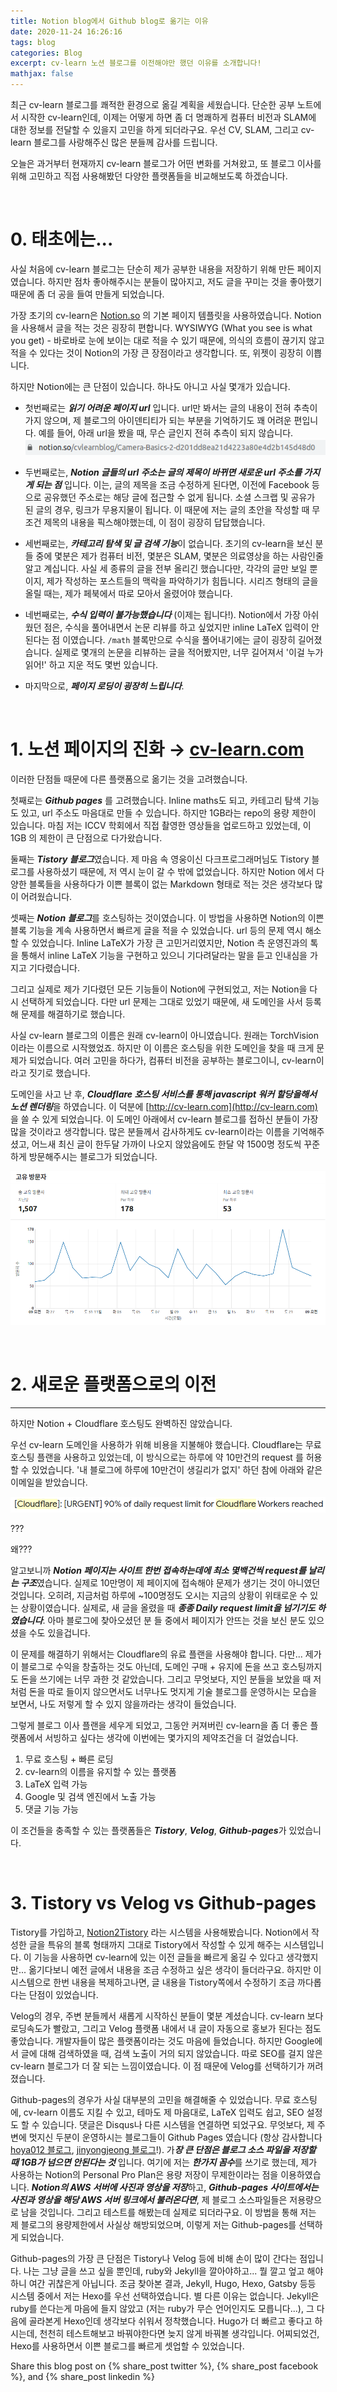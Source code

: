 ```yaml
---
title: Notion blog에서 Github blog로 옮기는 이유
date: 2020-11-24 16:26:16
tags: blog
categories: Blog
excerpt: cv-learn 노션 블로그를 이전해야만 했던 이유를 소개합니다!
mathjax: false
---
```


최근 cv-learn 블로그를 쾌적한 환경으로 옮길 계획을 세웠습니다. 단순한 공부 노트에서 시작한 cv-learn인데, 이제는 어떻게 하면 좀 더 명쾌하게 컴퓨터 비전과 SLAM에 대한 정보를 전달할 수 있을지 고민을 하게 되더라구요. 우선 CV, SLAM, 그리고 cv-learn 블로그를 사랑해주신 많은 분들께 감사를 드립니다.

오늘은 과거부터 현재까지 cv-learn 블로그가 어떤 변화를 거쳐왔고, 또 블로그 이사를 위해 고민하고 직접 사용해봤던 다양한 플랫폼들을 비교해보도록 하겠습니다.

</br>

# 0. 태초에는...


사실 처음에 cv-learn 블로그는 단순히 제가 공부한 내용을 저장하기 위해 만든 페이지였습니다. 하지만 점차 좋아해주시는 분들이 많아지고, 저도 글을 꾸미는 것을 좋아했기 때문에 좀 더 공을 들여 만들게 되었습니다. 

가장 초기의 cv-learn은 [Notion.so](http://notion.so) 의 기본 페이지 템플릿을 사용하였습니다. Notion을 사용해서 글을 적는 것은 굉장히 편합니다. WYSIWYG (What you see is what you get) - 바로바로 눈에 보이는 대로 적을 수 있기 때문에, 의식의 흐름이 끊기지 않고 적을 수 있다는 것이 Notion의 가장 큰 장점이라고 생각합니다. 또, 위젯이 굉장히 이쁩니다.

하지만 Notion에는 큰 단점이 있습니다. 하나도 아니고 사실 몇개가 있습니다.

- 첫번째로는 ***읽기 어려운 페이지 url*** 입니다. url만 봐서는 글의 내용이 전혀 추측이 가지 않으며, 제 블로그의 아이덴티티가 되는 부분을 기억하기도 꽤 어려운 편입니다. 예를 들어, 아래 url을 봤을 때, 무슨 글인지 전혀 추측이 되지 않습니다.
    ![Notion blog url being ugly](../images/20201124/Untitled.png)

- 두번째로는, ***Notion 글들의 url 주소는 글의 제목이 바뀌면 새로운 url 주소를 가지게 되는 점*** 입니다. 이는, 글의 제목을 조금 수정하게 된다면, 이전에 Facebook 등으로 공유했던 주소로는 해당 글에 접근할 수 없게 됩니다. 소셜 스크랩 및 공유가 된 글의 경우, 링크가 무용지물이 됩니다. 이 때문에 저는 글의 초안을 작성할 때 무조건 제목의 내용을 픽스해야했는데, 이 점이 굉장히 답답했습니다.
- 세번째로는, ***카테고리 탐색 및 글 검색 기능***이 없습니다. 초기의 cv-learn을 보신 분들 중에 몇분은 제가 컴퓨터 비전, 몇분은 SLAM, 몇분은 의료영상을 하는 사람인줄 알고 계십니다. 사실 세 종류의 글을 전부 올리긴 했습니다만, 각각의 글만 보일 뿐이지, 제가 작성하는 포스트들의 맥락을 파악하기가 힘듭니다. 시리즈 형태의 글을 올릴 때는, 제가 페북에서 따로 모아서 올렸어야 했습니다.
- 네번째로는, ***수식 입력이 불가능했습니다*** (이제는 됩니다!). Notion에서 가장 아쉬웠던 점은, 수식을 풀어내면서 논문 리뷰를 하고 싶었지만 inline LaTeX 입력이 안된다는 점 이였습니다. `/math` 블록만으로 수식을 풀어내기에는 글이 굉장히 길어졌습니다. 실제로 몇개의 논문을 리뷰하는 글을 적어봤지만, 너무 길어져서 '이걸 누가 읽어!' 하고 지운 적도 몇번 있습니다.
- 마지막으로, ***페이지 로딩이 굉장히 느립니다***.

</br>

# 1. 노션 페이지의 진화 → [cv-learn.com](http://cv-learn.com)



이러한 단점들 때문에 다른 플랫폼으로 옮기는 것을 고려했습니다. 

첫째로는 ***Github pages*** 를 고려했습니다. Inline maths도 되고, 카테고리 탐색 기능도 있고, url 주소도 마음대로 만들 수 있습니다. 하지만 1GB라는 repo의 용량 제한이 있습니다. 마침 저는 ICCV 학회에서 직접 촬영한 영상들을 업로드하고 있었는데, 이 1GB 의 제한이 큰 단점으로 다가왔습니다.

둘째는 ***Tistory 블로그***였습니다. 제 마음 속 영웅이신 다크프로그래머님도 Tistory 블로그를 사용하셨기 때문에, 저 역시 눈이 갈 수 밖에 없었습니다. 하지만 Notion 에서 다양한 블록들을 사용하다가 이쁜 블록이 없는 Markdown 형태로 적는 것은 생각보다 많이 어려웠습니다.

셋째는 ***Notion 블로그***를 호스팅하는 것이였습니다. 이 방법을 사용하면 Notion의 이쁜 블록 기능을 계속 사용하면서 빠르게 글을 적을 수 있었습니다. url 등의 문제 역시 해소할 수 있었습니다. Inline LaTeX가 가장 큰 고민거리였지만, Notion 측 운영진과의 톡을 통해서 inline LaTeX 기능을 구현하고 있으니 기다려달라는 말을 듣고 인내심을 가지고 기다렸습니다. 

그리고 실제로 제가 기다렸던 모든 기능들이 Notion에 구현되었고, 저는 Notion을 다시 선택하게 되었습니다. 다만 url 문제는 그대로 있었기 때문에, 새 도메인을 사서 등록해 문제를 해결하기로 했습니다.

사실 cv-learn 블로그의 이름은 원래 cv-learn이 아니였습니다. 원래는 TorchVision 이라는 이름으로 시작했었죠. 하지만 이 이름은 호스팅을 위한 도메인을 찾을 때 크게 문제가 되었습니다. 여러 고민을 하다가, 컴퓨터 비전을 공부하는 블로그이니, cv-learn이라고 짓기로 했습니다. 

도메인을 사고 난 후, ***Cloudflare 호스팅 서비스를 통해 javascript 워커 할당을해서 노션 렌더링***을 하였습니다. 이 덕분에 [http://cv-learn.com](http://cv-learn.com) 을 쓸 수 있게 되었습니다. 이 도메인 아래에서 cv-learn 블로그를 접하신 분들이 가장 많을 것이라고 생각합니다. 많은 분들께서 감사하게도 cv-learn이라는 이름을 기억해주셨고, 어느새 최신 글이 한두달 가까이 나오지 않았음에도 한달 약 1500명 정도씩 꾸준하게 방문해주시는 블로그가 되었습니다.

![Cloudflare analytics - monthly](../images/20201124/Untitled_1.png)


</br> 

# 2. 새로운 플랫폼으로의 이전

---

하지만 Notion + Cloudflare 호스팅도 완벽하진 않았습니다.

우선 cv-learn 도메인을 사용하가 위해 비용을 지불해야 했습니다. Cloudflare는 무료 호스팅 플랜을 사용하고 있었는데, 이 방식으로는 하루에 약 10만건의 request 를 허용할 수 있었습니다. '내 블로그에 하루에 10만건이 생길리가 없지' 하던 참에 아래와 같은 이메일을 받았습니다.

![90% of daily request limit for Cloudflare Workers reached](../images/20201124/Untitled_2.png)

???

왜???

알고보니까 ***Notion 페이지는 사이트 한번 접속하는데에 최소 몇백건씩 request를 날리는 구조***였습니다. 실제로 10만명이 제 페이지에 접속해야 문제가 생기는 것이 아니였던 것입니다. 오히려, 지금처럼 하루에 ~100명정도 오시는 지금의 상황이 위태로운 수 있는 상황이였습니다. 실제로, 새 글을 올렸을 때 ***종종 Daily request limit을 넘기기도 하였습니다***. 아마 블로그에 찾아오셨던 분 들 중에서 페이지가 안뜨는 것을 보신 분도 있으셨을 수도 있을겁니다.

이 문제를 해결하기 위해서는 Cloudflare의 유료 플랜을 사용해야 합니다. 다만... 제가 이 블로그로 수익을 창출하는 것도 아닌데, 도메인 구매 + 유지에 돈을 쓰고 호스팅까지도 돈을 쓰기에는 너무 과한 것 같았습니다. 그리고 무엇보다, 지인 분들을 보았을 때 저처럼 돈을 따로 들이지 않으면서도 너무나도 멋지게 기술 블로그를 운영하시는 모습을 보면서, 나도 저렇게 할 수 있지 않을까라는 생각이 들었습니다.

그렇게 블로그 이사 플랜을 세우게 되었고, 그동안 커져버린 cv-learn을 좀 더 좋은 플랫폼에서 서빙하고 싶다는 생각에 이번에는 몇가지의 제약조건을 더 걸었습니다.

1. 무료 호스팅 + 빠른 로딩
2. cv-learn의 이름을 유지할 수 있는 플랫폼
3. LaTeX 입력 가능
4. Google 및 검색 엔진에서 노출 가능
5. 댓글 기능 가능

이 조건들을 충족할 수 있는 플랫폼들은 ***Tistory***, ***Velog***, ***Github-pages***가 있었습니다. 


</br>

# 3. Tistory vs Velog vs Github-pages

Tistory를 가입하고, [Notion2Tistory](https://github.com/boltlessengineer/Notion2Tistory) 라는 시스템을 사용해봤습니다. Notion에서 작성한 글을 특유의 블록 형태까지 그대로 Tistory에서 작성할 수 있게 해주는 시스템입니다. 이 기능을 사용하면 cv-learn에 있는 이전 글들을 빠르게 옮길 수 있다고 생각했지만... 옮기다보니 예전 글에서 내용을 조금 수정하고 싶은 생각이 들더라구요. 하지만 이 시스템으로 한번 내용을 복제하고나면, 글 내용을 Tistory쪽에서 수정하기 조금 까다롭다는 단점이 있었습니다.

Velog의 경우, 주변 분들께서 새롭게 시작하신 분들이 몇분 계셨습니다. cv-learn 보다 로딩속도가 빨랐고, 그리고 Velog 플랫폼 내에서 내 글이 자동으로 홍보가 된다는 점도 좋았습니다. 개발자들이 많은 플랫폼이라는 것도 마음에 들었습니다. 하지만 Google에서 글에 대해 검색하였을 때, 검색 노출이 거의 되지 않았습니다. 
따로 SEO를 걸지 않은 cv-learn 블로그가 더 잘 되는 느낌이였습니다. 이 점 때문에 Velog를 선택하기가 꺼려졌습니다.

Github-pages의 경우가 사실 대부분의 고민을 해결해줄 수 있었습니다. 무료 호스팅에, cv-learn 이름도 지킬 수 있고, 테마도 제 마음대로, LaTeX 입력도 쉽고, SEO 설정도 할 수 있습니다. 댓글은 Disqus나 다른 시스템을 연결하면 되었구요. 무엇보다, 제 주변에 멋지신 두분이 운영하시는 블로그들이 Github Pages 였습니다 (항상 감사합니다 [hoya012 블로그](https://hoya012.github.io/), [jinyongjeong 블로그](https://jinyongjeong.github.io/)!). 가***장 큰 단점은 블로그 소스 파일을 저장할 때 1GB가 넘으면 안된다는 것*** 입니다. 여기에 저는 ***한가지 꼼수***를 쓰기로 했는데, 제가 사용하는 Notion의 Personal Pro Plan은 용량 저장이 무제한이라는 점을 이용하였습니다. ***Notion의 AWS 서버에 사진과 영상을 저장***하고, ***Github-pages 사이트에서는 사진과 영상을 해당 AWS 서버 링크에서 불러온다면***, 제 블로그 소스파일들은 저용량으로 남을 것입니다. 그리고 테스트를 해봤는데 실제로 되더라구요. 이 방법을 통해 저는 제 블로그의 용량제한에서 사실상 해방되었으며, 이렇게 저는 Github-pages를 선택하게 되었습니다.

Github-pages의 가장 큰 단점은 Tistory나 Velog 등에 비해 손이 많이 간다는 점입니다. 나는 그냥 글을 쓰고 싶을 뿐인데, ruby와 Jekyll을 깔아야하고... 뭘 깔고 엎고 해야하니 여간 귀찮은게 아닙니다. 조금 찾아본 결과, Jekyll, Hugo, Hexo, Gatsby 등등 시스템 중에서 저는 Hexo를 우선 선택하였습니다. 별 다른 이유는 없습니다. Jekyll은 ruby를 쓴다는게 마음에 들지 않았고 (저는 ruby가 무슨 언어인지도 모릅니다...), 그 다음에 골라본게 Hexo인데 생각보다 쉬워서 정착했습니다. Hugo가 더 빠르고 좋다고 하시는데, 천천히 테스트해보고 바꿔야한다면 늦지 않게 바꿔볼 생각입니다. 어찌되었건, Hexo를 사용하면서 이쁜 블로그를 빠르게 셋업할 수 있었습니다.


Share this blog post on {% share_post twitter %}, {% share_post facebook %}, and {% share_post linkedin %}